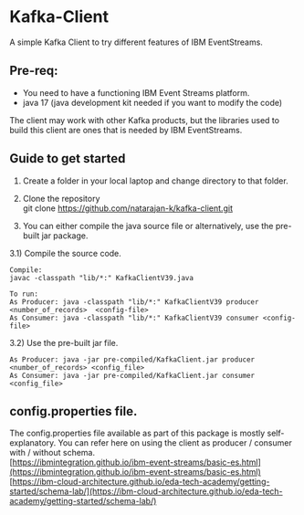 # Kafka-Client
A simple Kafka Client to try different features of IBM EventStreams.   
## Pre-req:   
* You need to have a functioning IBM Event Streams platform.    
* java 17 (java development kit needed if you want to modify the code)   

The client may work with other Kafka products, but the libraries used to build this client are ones that is needed by IBM EventStreams.   

## Guide to get started   
1) Create a folder in your local laptop and change directory to that folder.   
2) Clone the repository      
git clone https://github.com/natarajan-k/kafka-client.git   

3) You can either compile the java source file or alternatively, use the pre-built jar package.   

3.1)  Compile the source code.   

    Compile:    
    javac -classpath "lib/*:" KafkaClientV39.java   

    To run:   
    As Producer: java -classpath "lib/*:" KafkaClientV39 producer <number_of_records>  <config-file>   
    As Consumer: java -classpath "lib/*:" KafkaClientV39 consumer <config-file>   

3.2) Use the pre-built jar file.

    As Producer: java -jar pre-compiled/KafkaClient.jar producer <number_of_records> <config_file>
    As Consumer: java -jar pre-compiled/KafkaClient.jar consumer <config_file>

## config.properties file. 
The config.properties file available as part of this package is mostly self-explanatory. 
You can refer here on using the client as producer / consumer with / without schema.    
[https://ibmintegration.github.io/ibm-event-streams/basic-es.html](https://ibmintegration.github.io/ibm-event-streams/basic-es.html)   
[https://ibm-cloud-architecture.github.io/eda-tech-academy/getting-started/schema-lab/](https://ibm-cloud-architecture.github.io/eda-tech-academy/getting-started/schema-lab/)

